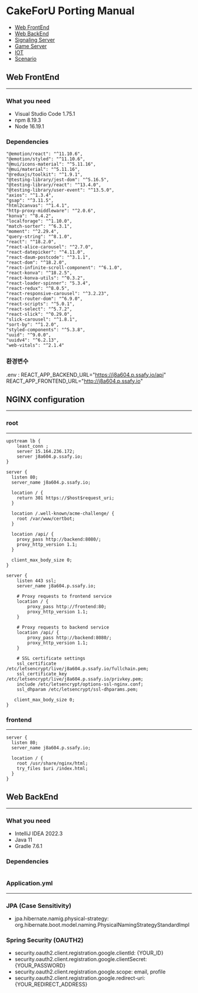 # CakeForU Porting Manual
- [Web FrontEnd](#web-frontend)
- [Web BackEnd](#web-backend)
- [Signaling Server](#signal-server)
- [Game Server](#game-server)
- [IOT](#iot)
- [Scenario](#scenario)

## Web FrontEnd
---
### What you need
- Visual Studio Code 1.75.1
- npm 8.19.3
- Node 16.19.1

### Dependencies
    "@emotion/react": "^11.10.6",
    "@emotion/styled": "^11.10.6",
    "@mui/icons-material": "^5.11.16",
    "@mui/material": "^5.11.16",
    "@reduxjs/toolkit": "^1.9.1",
    "@testing-library/jest-dom": "^5.16.5",
    "@testing-library/react": "^13.4.0",
    "@testing-library/user-event": "^13.5.0",
    "axios": "^1.3.4",
    "gsap": "^3.11.5",
    "html2canvas": "^1.4.1",
    "http-proxy-middleware": "^2.0.6",
    "konva": "^8.4.2",
    "localforage": "^1.10.0",
    "match-sorter": "^6.3.1",
    "moment": "^2.29.4",
    "query-string": "^8.1.0",
    "react": "^18.2.0",
    "react-alice-carousel": "^2.7.0",
    "react-datepicker": "^4.11.0",
    "react-daum-postcode": "^3.1.1",
    "react-dom": "^18.2.0",
    "react-infinite-scroll-component": "^6.1.0",
    "react-konva": "^18.2.5",
    "react-konva-utils": "^0.3.2",
    "react-loader-spinner": "5.3.4",
    "react-redux": "^8.0.5",
    "react-responsive-carousel": "^3.2.23",
    "react-router-dom": "^6.9.0",
    "react-scripts": "^5.0.1",
    "react-select": "^5.7.2",
    "react-slick": "^0.29.0",
    "slick-carousel": "^1.8.1",
    "sort-by": "^1.2.0",
    "styled-components": "^5.3.8",
    "uuid": "^9.0.0",
    "uuidv4": "^6.2.13",
    "web-vitals": "^2.1.4"

### 환경변수
.env :
REACT_APP_BACKEND_URL="https://j8a604.p.ssafy.io/api"
REACT_APP_FRONTEND_URL="http://j8a604.p.ssafy.io"

## NGINX configuration
---

### root
---
```
upstream lb {
    least_conn ;
    server 15.164.236.172;
    server j8a604.p.ssafy.io;
}

server {
  listen 80;
  server_name j8a604.p.ssafy.io;

  location / {
    return 301 https://$host$request_uri;
  }

  location /.well-known/acme-challenge/ {
    root /var/www/certbot;
  }

  location /api/ {
    proxy_pass http://backend:8080/;
    proxy_http_version 1.1;
  }

  client_max_body_size 0;
}

server {
    listen 443 ssl;
    server_name j8a604.p.ssafy.io;
    
    # Proxy requests to frontend service
    location / {
        proxy_pass http://frontend:80;
        proxy_http_version 1.1;
    }

    # Proxy requests to backend service
    location /api/ {
        proxy_pass http://backend:8080/;
        proxy_http_version 1.1;
    }

    # SSL certificate settings
    ssl_certificate /etc/letsencrypt/live/j8a604.p.ssafy.io/fullchain.pem;
    ssl_certificate_key /etc/letsencrypt/live/j8a604.p.ssafy.io/privkey.pem;
    include /etc/letsencrypt/options-ssl-nginx.conf;
    ssl_dhparam /etc/letsencrypt/ssl-dhparams.pem;
 
   client_max_body_size 0;
}
```

### frontend
---
```
server {
  listen 80;
  server_name j8a604.p.ssafy.io;

  location / {
    root /usr/share/nginx/html;
    try_files $uri /index.html;
  }
}
```

## Web BackEnd
---
### What you need
- IntelliJ IDEA 2022.3
- Java 11
- Gradle 7.6.1

### Dependencies
```

```
### Application.yml
---
### JPA (Case Sensitivity)
- jpa.hibernate.namig.physical-strategy: org.hibernate.boot.model.naming.PhysicalNamingStrategyStandardImpl

### Spring Security (OAUTH2)
- security.oauth2.client.registration.google.clientId: {YOUR_ID}
- security.oauth2.client.registration.google.clientSecret: {YOUR_PASSWORD}
- security.oauth2.client.registration.google.scope: email, profile
- security.oauth2.client.registration.google.redirect-uri: {YOUR_REDIRECT_ADDRESS}

